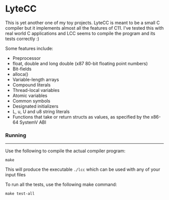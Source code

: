 # LyteCC

This is yet another one of my toy projects. LyteCC is meant to be a small C compiler but it implements almost all the features of C11.
I've tested this with real world C applications and LCC seems to compile the program and its tests correctly :)

Some features include:

* Preprocessor
* float, double and long double (x87 80-bit floating point numbers)
* Bit-fields
* alloca()
* Variable-length arrays
* Compound literals
* Thread-local variables
* Atomic variables
* Common symbols
* Designated initializers
* L, u, U and u8 string literals
* Functions that take or return structs as values, as specified by the x86-64 SystemV ABI

### Running
-------
Use the following to compile the actual compiler program:
```
make
```
This will produce the executable `./lcc` which can be used with any of your input files

To run all the tests, use the following make command:
```
make test-all
```
